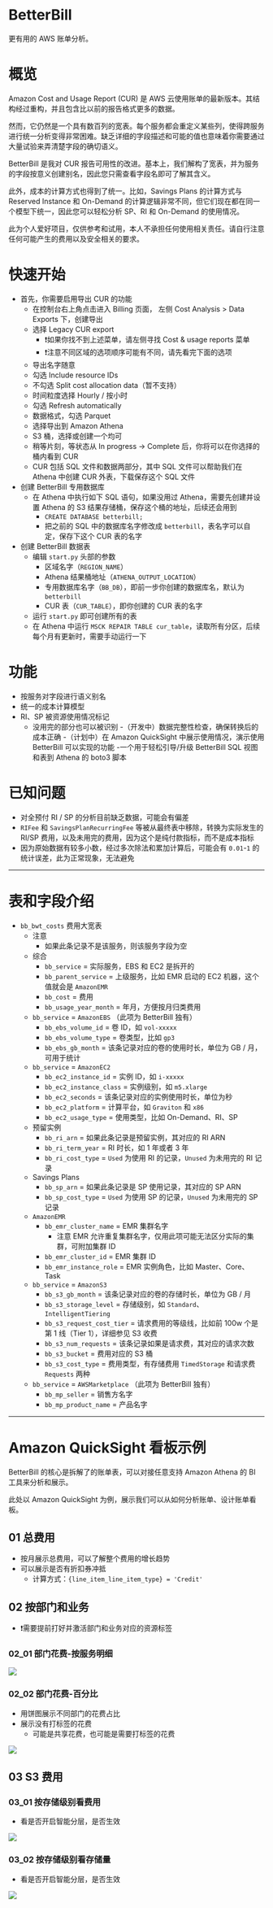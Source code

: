 # BetterBill

更有用的 AWS 账单分析。

# 概览

Amazon Cost and Usage Report (CUR) 是 AWS 云使用账单的最新版本。其结构经过重构，并且包含比以前的报告格式更多的数据。

然而，它仍然是一个具有数百列的宽表。每个服务都会重定义某些列，使得跨服务进行统一分析变得非常困难。缺乏详细的字段描述和可能的值也意味着你需要通过大量试验来弄清楚字段的确切语义。

BetterBill 是我对 CUR 报告可用性的改进。基本上，我们解构了宽表，并为服务的字段按意义创建别名，因此您只需查看字段名即可了解其含义。

此外，成本的计算方式也得到了统一。比如，Savings Plans 的计算方式与 Reserved Instance 和 On-Demand 的计算逻辑非常不同，但它们现在都在同一个模型下统一，因此您可以轻松分析 SP、RI 和 On-Demand 的使用情况。

此为个人爱好项目，仅供参考和试用，本人不承担任何使用相关责任。请自行注意任何可能产生的费用以及安全相关的要求。

# 快速开始

- 首先，你需要启用导出 CUR 的功能
  - 在控制台右上角点击进入 Billing 页面， 左侧 Cost Analysis > Data Exports 下，创建导出
  - 选择 Legacy CUR export
    - ❗️如果你找不到上述菜单，请左侧寻找 Cost & usage reports 菜单
    - ❗️注意不同区域的选项顺序可能有不同，请先看完下面的选项
  - 导出名字随意
  - 勾选 Include resource IDs
  - 不勾选 Split cost allocation data（暂不支持）
  - 时间粒度选择 Hourly / 按小时
  - 勾选 Refresh automatically
  - 数据格式，勾选 Parquet
  - 选择导出到 Amazon Athena
  - S3 桶，选择或创建一个均可
  - 稍等片刻，等状态从 In progress → Complete 后，你将可以在你选择的桶内看到 CUR
  - CUR 包括 SQL 文件和数据两部分，其中 SQL 文件可以帮助我们在 Athena 中创建 CUR 外表，下载保存这个 SQL 文件
- 创建 BetterBill 专用数据库
  - 在 Athena 中执行如下 SQL 语句，如果没用过 Athena，需要先创建并设置 Athena 的 S3 结果存储桶，保存这个桶的地址，后续还会用到
    - `CREATE DATABASE betterbill;`
    - 把之前的 SQL 中的数据库名字修改成 `betterbill`，表名字可以自定，保存下这个 CUR 表的名字
- 创建 BetterBill 数据表
  - 编辑 `start.py` 头部的参数
    - 区域名字（`REGION_NAME`）
    - Athena 结果桶地址（`ATHENA_OUTPUT_LOCATION`）
    - 专用数据库名字（`BB_DB`），即前一步你创建的数据库名，默认为 `betterbill`
    - CUR 表（`CUR_TABLE`），即你创建的 CUR 表的名字
  - 运行 `start.py` 即可创建所有的表
  - 在 Athena 中运行 `MSCK REPAIR TABLE cur_table`，读取所有分区，后续每个月有更新时，需要手动运行一下

# 功能

- 按服务对字段进行语义别名
- 统一的成本计算模型
- RI、SP 被资源使用情况标记
  - 没用完的部分也可以被识别
-（开发中）数据完整性检查，确保转换后的成本正确
-（计划中）在 Amazon QuickSight 中展示使用情况，演示使用 BetterBill 可以实现的功能
-一个用于轻松引导/升级 BetterBill SQL 视图和表到 Athena 的 boto3 脚本

# 已知问题

- 对全预付 RI / SP 的分析目前缺乏数据，可能会有偏差
- `RIFee` 和 `SavingsPlanRecurringFee` 等被从最终表中移除，转换为实际发生的 RI/SP 费用，以及未用完的费用，因为这个是纯付款指标，而不是成本指标
- 因为原始数据有较多小数，经过多次除法和累加计算后，可能会有 `0.01`-`1` 的统计误差，此为正常现象，无法避免

----

# 表和字段介绍

- `bb_bwt_costs` 费用大宽表
  - 注意
    - 如果此条记录不是该服务，则该服务字段为空
  - 综合
    - `bb_service` = 实际服务，EBS 和 EC2 是拆开的
    - `bb_parent_service` = 上级服务，比如 EMR 启动的 EC2 机器，这个值就会是 `AmazonEMR`
    - `bb_cost` = 费用
    - `bb_usage_year_month` = 年月，方便按月归类费用
  - `bb_service` = `AmazonEBS` （此项为 BetterBill 独有）
    - `bb_ebs_volume_id` = 卷 ID，如 `vol-xxxxx`
    - `bb_ebs_volume_type` = 卷类型，比如 `gp3`
    - `bb_ebs_gb_month` = 该条记录对应的卷的使用时长，单位为 GB / 月，可用于统计
  - `bb_service` = `AmazonEC2`
    - `bb_ec2_instance_id` = 实例 ID，如 `i-xxxxx`
    - `bb_ec2_instance_class` = 实例级别，如 `m5.xlarge`
    - `bb_ec2_seconds` = 该条记录对应的实例使用时长，单位为秒
    - `bb_ec2_platform` = 计算平台，如 `Graviton` 和 `x86`
    - `bb_ec2_usage_type` = 使用类型，比如 On-Demand、RI、SP
  - 预留实例
    - `bb_ri_arn` = 如果此条记录是预留实例，其对应的 RI ARN
    - `bb_ri_term_year` = RI 时长，如 1 年或者 3 年
    - `bb_ri_cost_type` = `Used` 为使用 RI 的记录，`Unused` 为未用完的 RI 记录
  - Savings Plans
    - `bb_sp_arn` = 如果此条记录是 SP 使用记录，其对应的 SP ARN
    - `bb_sp_cost_type` = `Used` 为使用 SP 的记录，`Unused` 为未用完的 SP 记录
  - `AmazonEMR`
    - `bb_emr_cluster_name` = EMR 集群名字
      - 注意 EMR 允许重复集群名字，仅用此项可能无法区分实际的集群，可附加集群 ID
    - `bb_emr_cluster_id` = EMR 集群 ID
    - `bb_emr_instance_role` = EMR 实例角色，比如 Master、Core、Task
  - `bb_service` = `AmazonS3`
    - `bb_s3_gb_month` = 该条记录对应的卷的存储时长，单位为 GB / 月
    - `bb_s3_storage_level` = 存储级别，如 `Standard`、`IntelligentTiering`
    - `bb_s3_request_cost_tier` =  请求费用的等级线，比如前 100w 个是第 1 线（Tier 1），详细参见 S3 收费
    - `bb_s3_num_requests` = 该条记录如果是请求费，其对应的请求次数
    - `bb_s3_bucket` = 费用对应的 S3 桶
    - `bb_s3_cost_type` = 费用类型，有存储费用 `TimedStorage` 和请求费 `Requests` 两种
  - `bb_service` = `AWSMarketplace` （此项为 BetterBill 独有）
    - `bb_mp_seller` = 销售方名字
    - `bb_mp_product_name` = 产品名字

----

# Amazon QuickSight 看板示例

BetterBill 的核心是拆解了的账单表，可以对接任意支持 Amazon Athena 的 BI 工具来分析和展示。

此处以 Amazon QuickSight 为例，展示我们可以从如何分析账单、设计账单看板。

## 01 总费用

- 按月展示总费用，可以了解整个费用的增长趋势
- 可以展示是否有折扣券冲抵
  - 计算方式：`{line_item_line_item_type} = 'Credit'`

## 02 按部门和业务

- ❗️需要提前打好并激活部门和业务对应的资源标签

### 02_01 部门花费-按服务明细

![](imgs/02_01.jpg)

### 02_02 部门花费-百分比

- 用饼图展示不同部门的花费占比
- 展示没有打标签的花费
  - 可能是共享花费，也可能是需要打标签的花费

![](imgs/02_02.jpg)

## 03 S3 费用

### 03_01 按存储级别看费用

- 看是否开启智能分层，是否生效

![](imgs/03_01.jpg)

### 03_02 按存储级别看存储量

- 看是否开启智能分层，是否生效

![](imgs/03_02.jpg)

